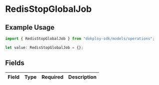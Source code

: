 # RedisStopGlobalJob

## Example Usage

```typescript
import { RedisStopGlobalJob } from "dokploy-sdk/models/operations";

let value: RedisStopGlobalJob = {};
```

## Fields

| Field       | Type        | Required    | Description |
| ----------- | ----------- | ----------- | ----------- |